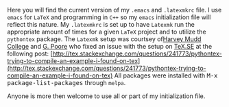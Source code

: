 Here you will find the current version of my `.emacs` and `.latexmkrc` file.
I use `emacs` for `LaTeX` and programming in `C++` so my `emacs` initialization
file will reflect this nature.
My `.latexmkrc` is set up to have `Latexmk` run the appropriate amount of times
for a given `LaTeX` project and to utilize the `pythontex` package.
The `Latexmk` setup was courtsey of[Harvey Mudd College](http://mirror.hmc.edu/ctan/support/latexmk/example_rcfiles/pythontex-latexmkrc) and [G. Poore](http://tex.stackexchange.com/users/10742/g-poore) who
fixed an issue with the setup on [TeX.SE](http://tex.stackexchange.com/) at
the following post:
[http://tex.stackexchange.com/questions/241773/pythontex-trying-to-compile-an-example-i-found-on-tex](http://tex.stackexchange.com/questions/241773/pythontex-trying-to-compile-an-example-i-found-on-tex)
All packages were installed with <kbd>M-x</kbd>
<kbd>package-list-packages</kbd> through `melpa`.

Anyone is more then welcome to use all or part of my initialization file.
